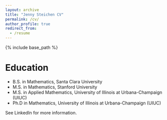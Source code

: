 ```yaml
---
layout: archive
title: "Jenny Steichen CV"
permalink: /cv/
author_profile: true
redirect_from:
  - /resume
---
```


{% include base_path %}

Education
======
* B.S. in Mathematics, Santa Clara University
* M.S. in Mathematics, Stanford University
* M.S. in Applied Mathematics, University of Illinois at Urbana-Champaign (UIUC)
* Ph.D in Mathematics, University of Illinois at Urbana-Champaign (UIUC)

See LinkedIn for more information.
<!--
Work experience
======
* Summer 2015: Research Assistant
  * Github University
  * Duties included: Tagging issues
  * Supervisor: Professor Git

* Fall 2015: Research Assistant
  * Github University
  * Duties included: Merging pull requests
  * Supervisor: Professor Hub
  
Skills
======
* Skill 1
* Skill 2
  * Sub-skill 2.1
  * Sub-skill 2.2
  * Sub-skill 2.3
* Skill 3

Publications
======
  <ul>{% for post in site.publications %}
    {% include archive-single-cv.html %}
  {% endfor %}</ul>
  
Talks
======
  <ul>{% for post in site.talks %}
    {% include archive-single-talk-cv.html %}
  {% endfor %}</ul>
  
Teaching
======
  <ul>{% for post in site.teaching %}
    {% include archive-single-cv.html %}
  {% endfor %}</ul>
  
Service and leadership
======
* Currently signed in to 43 different slack teams
-->